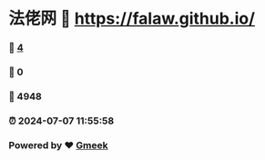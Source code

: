 # 法佬网 :link: https://falaw.github.io/ 
### :page_facing_up: [4](https://falaw.github.io//tag.html) 
### :speech_balloon: 0 
### :hibiscus: 4948 
### :alarm_clock: 2024-07-07 11:55:58 
### Powered by :heart: [Gmeek](https://github.com/Meekdai/Gmeek)
